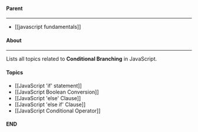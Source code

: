 #### Parent
- - -
- [[javascript fundamentals]]

#### About
---
Lists all topics related to **Conditional Branching** in JavaScript.

#### Topics
- [[JavaScript 'if' statement]]
- [[JavaScript Boolean Conversion]]
- [[JavaScript 'else' Clause]]
- [[JavaScript 'else if' Clause]]
- [[JavaScript Conditional Operator]]

#### END



